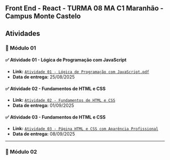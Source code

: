 ## **Front End - React**  - **TURMA 08 MA C1** Maranhão - Campus Monte Castelo  

## Atividades

### 📘 Módulo 01 

#### ✅ Atividade 01 - Lógica de Programação com JavaScript

- **Link:** [`Atividade 01 - Lógica de Programação com JavaScript.pdf`](https://drive.google.com/file/d/1m2IObpZGrqHWirmaqMJ32sKsP2FhjI8L/view?usp=sharing)  
- **Data de entrega:** 25/08/2025

#### ✅ Atividade 02 - Fundamentos de HTML e CSS
- **Link:** [`Atividade 02 - Fundamentos de HTML e CSS`](https://drive.google.com/file/d/1w_0TzVhg1incfqEfzQDeyzE7mDBMt9Y8/view?usp=sharing)  
- **Data de entrega:** 01/09/2025

#### ✅ Atividade 03 - Fundamentos de HTML e CSS
- **Link:** [`Atividade 03 - Página HTML e CSS com Aparência Profissional`](https://drive.google.com/file/d/13ShVKHs5QT1XXd2qWYg9Kk2RwSVmq8hr/view?usp=sharing)  
- **Data de entrega:** 08/09/2025


---
### 📘 Módulo 02
